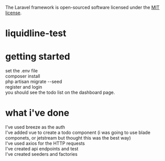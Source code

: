 The Laravel framework is open-sourced software licensed under the [MIT license](https://opensource.org/licenses/MIT).
# liquidline-test

# getting started 
set the .env file <br>
composer install <br>
php artisan migrate --seed <br>
register and login <br>
you should see the todo list on the dashboard page. <br>

# what i've done 
I've used breeze as the auth <br>
I've added vue to create a todo component (i was going to use blade componets, or jetstream but thought this was the best way) <br>
I've used axios for the HTTP requests <br>
I've created api endpoints and test <br>
I've created seeders and factories <br>